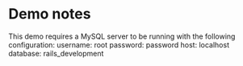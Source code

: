 # Demo notes
This demo requires a MySQL server to be running with the following configuration:
  username: root
  password: password
  host: localhost
  database: rails_development
  